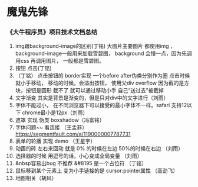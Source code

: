 # 魔鬼先锋
### 《大牛程序员》项目技术文档总结

1. img跟background-image的区别(丁铭)
	大图片主要图片 都使用img ， background-image一般用来加载雪碧图，
	background 会慢一点，因为先调用css 再调用图片，  一般都是雪碧图。
2. 按钮 点击(丁铭)
3. （丁铭）
	点击按钮的 border实现 一个before after伪类分别作为圈 
		点击时候就小手移动， 移动的时候，会溢出按钮， 使用父div overflow 因为截的是方块，按钮是圆形 截不了  就可以通过移动小手 自己“送过去”被截掉
4. 文字渐变  其实是背景是渐变的，但是只对div中的文字进行（刘雨）
5. 字体不能过小， 在不同浏览器下可以接受的最小字体不一样。safari 支持12以下  chrome最小是12px（刘雨）
6. 遮罩 实现 伪类 boxshadow（冯富铭）
7. 字体问题~~  看连接 （王孟菲）
https://segmentfault.com/a/1190000007787731
8. 表单的轮播  实现 demo （王星宇）
9. 动画的砖 左右来回动 就是 0% 的时候在左边  50%的时候在右边 （刘雨）
10. 选择器的时候 用逗号的话，小心变成全局变量	（刘雨）
11. &nbsp容易出bug 不推荐  &#8195 是一个占位符 （丁铭）
12. 鼠标移到某个元素上 变为小手链接的是 cursor:pointer属性 （高劲飞）
13. 地图相关（胡风）
